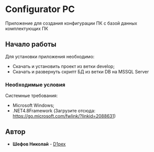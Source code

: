 # Configurator PC

Приложение для создания конфигурации ПК с базой данных комплектующих ПК

## Начало работы

Для установки приложения необходимо:
 - Скачать и установить проект из ветки develop;
 - Скачать и развернуть скрипт БД из ветки DB на MSSQL Server

### Необходимые условия

Системные требования:
- Microsoft Windows;
- .NET4.8Framework (Загрузите отсюда: https://go.microsoft.com/fwlink/?linkid=2088631)

## Автор

* **Шефов Николай** - [D1pex](https://github.com/D1pex2)
